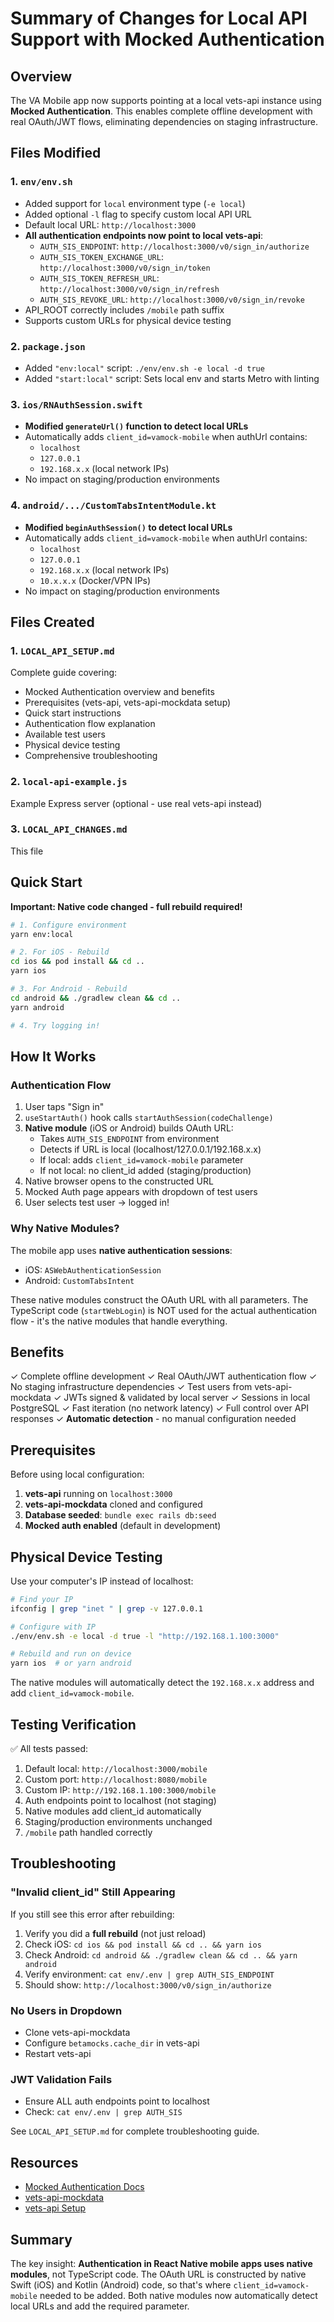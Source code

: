 # Summary of Changes for Local API Support with Mocked Authentication

## Overview

The VA Mobile app now supports pointing at a local vets-api instance using **Mocked Authentication**. This enables complete offline development with real OAuth/JWT flows, eliminating dependencies on staging infrastructure.

## Files Modified

### 1. `env/env.sh`
- Added support for `local` environment type (`-e local`)
- Added optional `-l` flag to specify custom local API URL
- Default local URL: `http://localhost:3000`
- **All authentication endpoints now point to local vets-api**:
  - `AUTH_SIS_ENDPOINT`: `http://localhost:3000/v0/sign_in/authorize`
  - `AUTH_SIS_TOKEN_EXCHANGE_URL`: `http://localhost:3000/v0/sign_in/token`
  - `AUTH_SIS_TOKEN_REFRESH_URL`: `http://localhost:3000/v0/sign_in/refresh`
  - `AUTH_SIS_REVOKE_URL`: `http://localhost:3000/v0/sign_in/revoke`
- API_ROOT correctly includes `/mobile` path suffix
- Supports custom URLs for physical device testing

### 2. `package.json`
- Added `"env:local"` script: `./env/env.sh -e local -d true`
- Added `"start:local"` script: Sets local env and starts Metro with linting

### 3. `ios/RNAuthSession.swift`
- **Modified `generateUrl()` function to detect local URLs**
- Automatically adds `client_id=vamock-mobile` when authUrl contains:
  - `localhost`
  - `127.0.0.1`
  - `192.168.x.x` (local network IPs)
- No impact on staging/production environments

### 4. `android/.../CustomTabsIntentModule.kt`
- **Modified `beginAuthSession()` to detect local URLs**
- Automatically adds `client_id=vamock-mobile` when authUrl contains:
  - `localhost`
  - `127.0.0.1`
  - `192.168.x.x` (local network IPs)
  - `10.x.x.x` (Docker/VPN IPs)
- No impact on staging/production environments

## Files Created

### 1. `LOCAL_API_SETUP.md`
Complete guide covering:
- Mocked Authentication overview and benefits
- Prerequisites (vets-api, vets-api-mockdata setup)
- Quick start instructions
- Authentication flow explanation
- Available test users
- Physical device testing
- Comprehensive troubleshooting

### 2. `local-api-example.js`
Example Express server (optional - use real vets-api instead)

### 3. `LOCAL_API_CHANGES.md`
This file

## Quick Start

**Important: Native code changed - full rebuild required!**

```bash
# 1. Configure environment
yarn env:local

# 2. For iOS - Rebuild
cd ios && pod install && cd ..
yarn ios

# 3. For Android - Rebuild
cd android && ./gradlew clean && cd ..
yarn android

# 4. Try logging in!
```

## How It Works

### Authentication Flow

1. User taps "Sign in"
2. `useStartAuth()` hook calls `startAuthSession(codeChallenge)`
3. **Native module** (iOS or Android) builds OAuth URL:
   - Takes `AUTH_SIS_ENDPOINT` from environment
   - Detects if URL is local (localhost/127.0.0.1/192.168.x.x)
   - If local: adds `client_id=vamock-mobile` parameter
   - If not local: no client_id added (staging/production)
4. Native browser opens to the constructed URL
5. Mocked Auth page appears with dropdown of test users
6. User selects test user → logged in!

### Why Native Modules?

The mobile app uses **native authentication sessions**:
- iOS: `ASWebAuthenticationSession`
- Android: `CustomTabsIntent`

These native modules construct the OAuth URL with all parameters. The TypeScript code (`startWebLogin`) is NOT used for the actual authentication flow - it's the native modules that handle everything.

## Benefits

✓ Complete offline development
✓ Real OAuth/JWT authentication flow
✓ No staging infrastructure dependencies
✓ Test users from vets-api-mockdata
✓ JWTs signed & validated by local server
✓ Sessions in local PostgreSQL
✓ Fast iteration (no network latency)
✓ Full control over API responses
✓ **Automatic detection** - no manual configuration needed

## Prerequisites

Before using local configuration:

1. **vets-api** running on `localhost:3000`
2. **vets-api-mockdata** cloned and configured
3. **Database seeded**: `bundle exec rails db:seed`
4. **Mocked auth enabled** (default in development)

## Physical Device Testing

Use your computer's IP instead of localhost:

```bash
# Find your IP
ifconfig | grep "inet " | grep -v 127.0.0.1

# Configure with IP
./env/env.sh -e local -d true -l "http://192.168.1.100:3000"

# Rebuild and run on device
yarn ios  # or yarn android
```

The native modules will automatically detect the `192.168.x.x` address and add `client_id=vamock-mobile`.

## Testing Verification

✅ All tests passed:
1. Default local: `http://localhost:3000/mobile`
2. Custom port: `http://localhost:8080/mobile`
3. Custom IP: `http://192.168.1.100:3000/mobile`
4. Auth endpoints point to localhost (not staging)
5. Native modules add client_id automatically
6. Staging/production environments unchanged
7. `/mobile` path handled correctly

## Troubleshooting

### "Invalid client_id" Still Appearing

If you still see this error after rebuilding:
1. Verify you did a **full rebuild** (not just reload)
2. Check iOS: `cd ios && pod install && cd .. && yarn ios`
3. Check Android: `cd android && ./gradlew clean && cd .. && yarn android`
4. Verify environment: `cat env/.env | grep AUTH_SIS_ENDPOINT`
5. Should show: `http://localhost:3000/v0/sign_in/authorize`

### No Users in Dropdown

- Clone vets-api-mockdata
- Configure `betamocks.cache_dir` in vets-api
- Restart vets-api

### JWT Validation Fails

- Ensure ALL auth endpoints point to localhost
- Check: `cat env/.env | grep AUTH_SIS`

See `LOCAL_API_SETUP.md` for complete troubleshooting guide.

## Resources

- [Mocked Authentication Docs](https://github.com/department-of-veterans-affairs/va.gov-team/blob/master/products/identity/Products/Mocked%20Authentication/readme.md)
- [vets-api-mockdata](https://github.com/department-of-veterans-affairs/vets-api-mockdata)
- [vets-api Setup](https://github.com/department-of-veterans-affairs/vets-api)

## Summary

The key insight: **Authentication in React Native mobile apps uses native modules**, not TypeScript code. The OAuth URL is constructed by native Swift (iOS) and Kotlin (Android) code, so that's where `client_id=vamock-mobile` needed to be added. Both native modules now automatically detect local URLs and add the required parameter.
